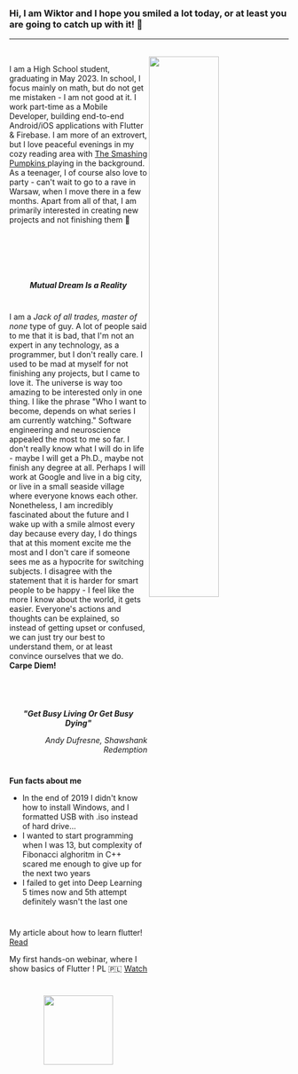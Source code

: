 
<h3> Hi, I am Wiktor and I hope you smiled a lot today, or at least you are going to catch up with it! 👋 </h3>

---

<div width="50%">
 
  <br>
  
<img align="right" width="50%" src="https://cdn.hashnode.com/res/hashnode/image/upload/v1615839003048/_FW3Jfg7r.gif">
  
<p> I am a High School student, graduating in May 2023. In school, I focus mainly on math, but do not get me mistaken - I am not good at it. I work part-time as a Mobile Developer, building end-to-end Android/iOS applications with Flutter & Firebase. I am more of an extrovert, but I love peaceful evenings in my cozy reading area with <a href="https://www.youtube.com/watch?v=4U4opbXoMss"> The Smashing Pumpkins </a> playing in the background. As a teenager, I of course also love to party - can't wait to go to a rave in Warsaw, when I move there in a few months. Apart from all of that, I am primarily interested in creating new projects and not finishing them 🌚</p> 
</div>

<br>

#

<p> 

</p>

<br>

<p align="center"> 
 <i> <b> Mutual Dream Is a Reality </b> </i>
</p>

#

<p>
 I am a <i>Jack of all trades, master of none</i> type of guy. A lot of people said to me that it is bad, that I'm not an expert in any technology, as a programmer, but I don't really care. I used to be mad at myself for not finishing any projects, but I came to love it. The universe is way too amazing to be interested only in one thing. I like the phrase "Who I want to become, depends on what series I am currently watching." Software engineering and neuroscience appealed the most to me so far. I don't really know what I will do in life - maybe I will get a Ph.D., maybe not finish any degree at all. Perhaps I will work at Google and live in a big city, or live in a small seaside village where everyone knows each other. Nonetheless, I am incredibly fascinated about the future and I wake up with a smile almost every day because every day, I do things that at this moment excite me the most and I don't care if someone sees me as a hypocrite for switching subjects. I disagree with the statement that it is harder for smart people to be happy - I feel like the more I know about the world, it gets easier. Everyone's actions and thoughts can be explained, so instead of getting upset or confused, we can just try our best to understand them, or at least convince ourselves that we do. <b> Carpe Diem! </b> 
</p>

#

<br>

<p align="center"> 
 <i> <b> "Get Busy Living Or Get Busy Dying" </b> </i>
</p>

<p align="right"> <i> Andy Dufresne, Shawshank Redemption </i>

#

<b> Fun facts about me </b>

- In the end of 2019 I didn't know how to install Windows, and I formatted USB with .iso instead of hard drive...
- I wanted to start programming when I was 13, but complexity of Fibonacci alghoritm in C++ scared me enough to give up for the next two years
- I failed to get into Deep Learning 5 times now and 5th attempt definitely wasn't the last one

#

My article about how to learn flutter! <a href="https://wiktorzajac.medium.com/how-to-learn-flutter-in-2021-bb0ee4978999"> Read </a>


My first hands-on webinar, where I show basics of Flutter ! PL 🇵🇱 <a href="https://www.youtube.com/watch?v=TTNsW78ul-k"> Watch </a>

#

  <p> <center> <b> <a href="https://www.linkedin.com/in/wiktor-zajac/"> <img src="https://www.tmf-group.com/-/media/images/logos/case-study-logos/linkedin.png" style="max-width:100%;" width="125px"> </a> </b> </cemter>

  </p>


<!--
**wzslr321/wzslr321** is a ✨ _special_ ✨ repository because its `README.md` (this file) appears on your GitHub profile.

Here are some ideas to get you started:


- 🌱 I’m currently learning ...
- 👯 I’m looking to collaborate on ...
- 🤔 I’m looking for help with ...
- 💬 Ask me about ...
- 📫 How to reach me: ...
- 😄 Pronouns: ...

-->
